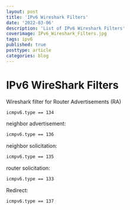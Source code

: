 ```yaml
---
layout: post
title: 'IPv6 Wireshark Filters'
date: '2022-03-06'
description: 'List of IPv6 Wireshark Filters'
coverimage: IPv6_Wireshark_Filters.jpg
tags: ipv6
published: true
posttype: article
categories: blog
---
```

# IPv6 WireShark Filters

Wireshark filter for Router Advertisements (RA)

```bash
icmpv6.type == 134
```

neighbor advertisement:

```bash
icmpv6.type == 136
```

neighbor solicitation:

```bash
icmpv6.type == 135
```

router solicitation:

```bash
icmpv6.type == 133
```

Redirect:

```bash
icmpv6.type == 137
```